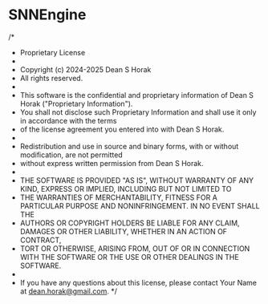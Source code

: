 # SNNEngine
/*
 * Proprietary License
 * 
 * Copyright (c) 2024-2025 Dean S Horak
 * All rights reserved.
 * 
 * This software is the confidential and proprietary information of Dean S Horak ("Proprietary Information").
 * You shall not disclose such Proprietary Information and shall use it only in accordance with the terms
 * of the license agreement you entered into with Dean S Horak.
 * 
 * Redistribution and use in source and binary forms, with or without modification, are not permitted
 * without express written permission from Dean S Horak.
 * 
 * THE SOFTWARE IS PROVIDED "AS IS", WITHOUT WARRANTY OF ANY KIND, EXPRESS OR IMPLIED, INCLUDING BUT NOT LIMITED TO
 * THE WARRANTIES OF MERCHANTABILITY, FITNESS FOR A PARTICULAR PURPOSE AND NONINFRINGEMENT. IN NO EVENT SHALL THE
 * AUTHORS OR COPYRIGHT HOLDERS BE LIABLE FOR ANY CLAIM, DAMAGES OR OTHER LIABILITY, WHETHER IN AN ACTION OF CONTRACT,
 * TORT OR OTHERWISE, ARISING FROM, OUT OF OR IN CONNECTION WITH THE SOFTWARE OR THE USE OR OTHER DEALINGS IN THE SOFTWARE.
 * 
 * If you have any questions about this license, please contact Your Name at dean.horak@gmail.com.
 */


